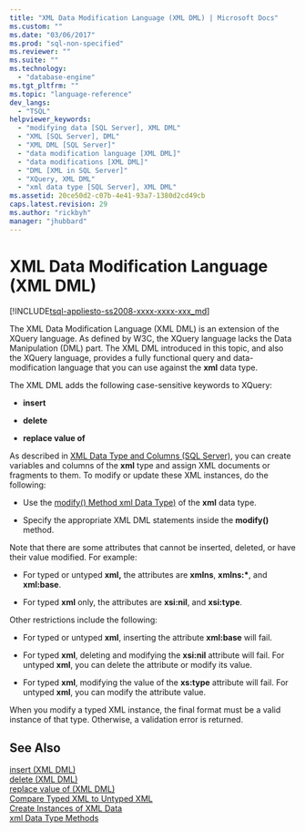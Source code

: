 ```yaml
---
title: "XML Data Modification Language (XML DML) | Microsoft Docs"
ms.custom: ""
ms.date: "03/06/2017"
ms.prod: "sql-non-specified"
ms.reviewer: ""
ms.suite: ""
ms.technology: 
  - "database-engine"
ms.tgt_pltfrm: ""
ms.topic: "language-reference"
dev_langs: 
  - "TSQL"
helpviewer_keywords: 
  - "modifying data [SQL Server], XML DML"
  - "XML [SQL Server], DML"
  - "XML DML [SQL Server]"
  - "data modification language [XML DML]"
  - "data modifications [XML DML]"
  - "DML [XML in SQL Server]"
  - "XQuery, XML DML"
  - "xml data type [SQL Server], XML DML"
ms.assetid: 20ce50d2-c07b-4e41-93a7-1380d2cd49cb
caps.latest.revision: 29
ms.author: "rickbyh"
manager: "jhubbard"
---
```

# XML Data Modification Language (XML DML)
[!INCLUDE[tsql-appliesto-ss2008-xxxx-xxxx-xxx_md](../../database-engine/configure/windows/includes/tsql-appliesto-ss2008-xxxx-xxxx-xxx-md.md)]

  The XML Data Modification Language (XML DML) is an extension of the XQuery language. As defined by W3C, the XQuery language lacks the Data Manipulation (DML) part. The XML DML introduced in this topic, and also the XQuery language, provides a fully functional query and data-modification language that you can use against the **xml** data type.  
  
 The XML DML adds the following case-sensitive keywords to XQuery:  
  
-   **insert**  
  
-   **delete**  
  
-   **replace value of**  
  
 As described in [XML Data Type and Columns &#40;SQL Server&#41;](../../relational-databases/xml/xml-data-type-and-columns-sql-server.md), you can create variables and columns of the **xml** type and assign XML documents or fragments to them. To modify or update these XML instances, do the following:  
  
-   Use the [modify() Method xml Data Type)](../../t-sql/xml/modify-method-xml-data-type.md) of the **xml** data type.  
  
-   Specify the appropriate XML DML statements inside the **modify()** method.  
  
 Note that there are some attributes that cannot be inserted, deleted, or have their value modified. For example:  
  
-   For typed or untyped **xml,** the attributes are **xmlns**, **xmlns:\***, and **xml:base**.  
  
-   For typed **xml** only, the attributes are **xsi:nil**, and **xsi:type**.  
  
 Other restrictions include the following:  
  
-   For typed or untyped **xml**, inserting the attribute **xml:base** will fail.  
  
-   For typed **xml**, deleting and modifying the **xsi:nil** attribute will fail. For untyped **xml**, you can delete the attribute or modify its value.  
  
-   For typed **xml**, modifying the value of the **xs:type** attribute will fail. For untyped **xml**, you can modify the attribute value.  
  
 When you modify a typed XML instance, the final format must be a valid instance of that type. Otherwise, a validation error is returned.  
  
## See Also  
 [insert &#40;XML DML&#41;](../../t-sql/xml/insert-xml-dml.md)   
 [delete &#40;XML DML&#41;](../../t-sql/xml/delete-xml-dml.md)   
 [replace value of &#40;XML DML&#41;](../../t-sql/xml/replace-value-of-xml-dml.md)   
 [Compare Typed XML to Untyped XML](../../relational-databases/xml/compare-typed-xml-to-untyped-xml.md)   
 [Create Instances of XML Data](../../relational-databases/xml/create-instances-of-xml-data.md)   
 [xml Data Type Methods](../../t-sql/xml/xml-data-type-methods.md)  
  
  